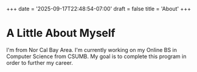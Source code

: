 +++
date = '2025-09-17T22:48:54-07:00'
draft = false
title = 'About'
+++

# A Little About ​Myself
I'm from Nor Cal Bay Area.  I'm currently working on my Online BS in Computer Science from CSUMB.  My goal is to complete this program in order to further my career.